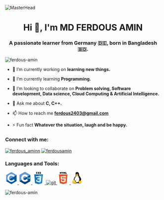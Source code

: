 ![MasterHead](https://media2.giphy.com/media/qgQUggAC3Pfv687qPC/giphy.gif?cid=790b7611201d89201ffce773ace4c902264fcd2901b8e2c3&rid=giphy.gif&ct=g)

<h1 align="center">Hi 👋, I'm MD FERDOUS AMIN</h1>
<h3 align="center">A passionate learner from Germany 🇩🇪, born in Bangladesh 🇧🇩.</h3>

<p align="left"> <img src="https://komarev.com/ghpvc/?username=ferdous-amin&label=Profile%20views&color=0e75b6&style=flat" alt="ferdous-amin" /> </p>

- 🔭 I’m currently working on **learning new things.**

- 🌱 I’m currently learning **Programming.**

- 👯 I’m looking to collaborate on **Problem solving, Software development, Data science, Cloud Computing & Artificial Intelligence.**

- 💬 Ask me about **C, C++.**

- 📫 How to reach me **ferdous2403@gmail.com**

- ⚡ Fun fact **Whatever the situation, laugh and be happy.**

<h3 align="left">Connect with me:</h3>
<p align="left">
<a href="https://twitter.com/ferdous_aminn" target="blank"><img align="center" src="https://raw.githubusercontent.com/rahuldkjain/github-profile-readme-generator/master/src/images/icons/Social/twitter.svg" alt="ferdous_aminn" height="30" width="40" /></a>
<a href="https://linkedin.com/in/ferdousamin" target="blank"><img align="center" src="https://raw.githubusercontent.com/rahuldkjain/github-profile-readme-generator/master/src/images/icons/Social/linked-in-alt.svg" alt="ferdousamin" height="30" width="40" /></a>
</p>

<h3 align="left">Languages and Tools:</h3>
<p align="left"> <a href="https://www.cprogramming.com/" target="_blank" rel="noreferrer"> <img src="https://raw.githubusercontent.com/devicons/devicon/master/icons/c/c-original.svg" alt="c" width="40" height="40"/> </a> <a href="https://www.w3schools.com/cpp/" target="_blank" rel="noreferrer"> <img src="https://raw.githubusercontent.com/devicons/devicon/master/icons/cplusplus/cplusplus-original.svg" alt="cplusplus" width="40" height="40"/> </a> <a href="https://www.w3schools.com/css/" target="_blank" rel="noreferrer"> <img src="https://raw.githubusercontent.com/devicons/devicon/master/icons/css3/css3-original-wordmark.svg" alt="css3" width="40" height="40"/> </a> <a href="https://git-scm.com/" target="_blank" rel="noreferrer"> <img src="https://www.vectorlogo.zone/logos/git-scm/git-scm-icon.svg" alt="git" width="40" height="40"/> </a> <a href="https://www.w3.org/html/" target="_blank" rel="noreferrer"> <img src="https://raw.githubusercontent.com/devicons/devicon/master/icons/html5/html5-original-wordmark.svg" alt="html5" width="40" height="40"/> </a> <a href="https://www.linux.org/" target="_blank" rel="noreferrer"> <img src="https://raw.githubusercontent.com/devicons/devicon/master/icons/linux/linux-original.svg" alt="linux" width="40" height="40"/> </a> </p>

<p><img align="center" src="https://github-readme-streak-stats.herokuapp.com/?user=ferdous-amin&" alt="ferdous-amin" /></p>
